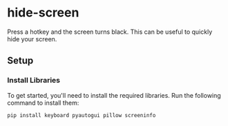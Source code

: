 # hide-screen

Press a hotkey and the screen turns black. This can be useful to quickly hide your screen.

## Setup

### Install Libraries

To get started, you'll need to install the required libraries. Run the following command to install them:

```bash
pip install keyboard pyautogui pillow screeninfo
